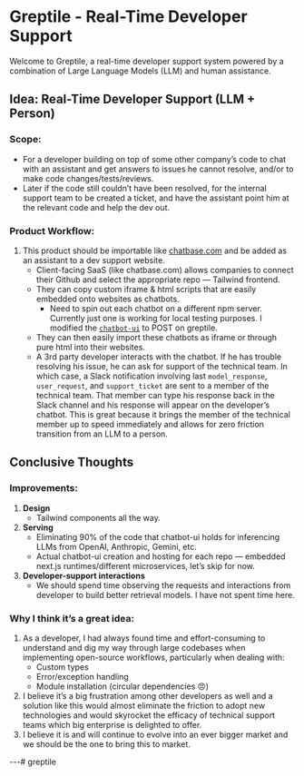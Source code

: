# Greptile - Real-Time Developer Support

Welcome to Greptile, a real-time developer support system powered by a combination of Large Language Models (LLM) and human assistance.

## Idea: Real-Time Developer Support (LLM + Person)

### Scope:

- For a developer building on top of some other company’s code to chat with an assistant and get answers to issues he cannot resolve, and/or to make code changes/tests/reviews.
- Later if the code still couldn’t have been resolved, for the internal support team to be created a ticket, and have the assistant point him at the relevant code and help the dev out.

### Product Workflow:

1. This product should be importable like [chatbase.com](http://chatbase.com) and be added as an assistant to a dev support website.
   - Client-facing SaaS (like chatbase.com) allows companies to connect their Github and select the appropriate repo — Tailwind frontend.
   - They can copy custom iframe & html scripts that are easily embedded onto websites as chatbots.
     - Need to spin out each chatbot on a different npm server. Currently just one is working for local testing purposes. I modified the [`chatbot-ui`](https://github.com/mckaywrigley/chatbot-ui) to POST on greptile.
   - They can then easily import these chatbots as iframe or through pure html into their websites.
   - A 3rd party developer interacts with the chatbot. If he has trouble resolving his issue, he can ask for support of the technical team. In which case, a Slack notification involving last `model_response`, `user_request`, and `support_ticket` are sent to a member of the technical team. That member can type his response back in the Slack channel and his response will appear on the developer’s chatbot. This is great because it brings the member of the technical member up to speed immediately and allows for zero friction transition from an LLM to a person.

## Conclusive Thoughts

### Improvements:

1. **Design**
    - Tailwind components all the way.
2. **Serving**
    - Eliminating 90% of the code that chatbot-ui holds for inferencing LLMs from OpenAI, Anthropic, Gemini, etc.
    - Actual chatbot-ui creation and hosting for each repo — embedded next.js runtimes/different microservices, let’s skip for now.
3. **Developer-support interactions**
    - We should spend time observing the requests and interactions from developer to build better retrieval models. I have not spent time here.

### Why I think it’s a great idea:

1. As a developer, I had always found time and effort-consuming to understand and dig my way through large codebases when implementing open-source workflows, particularly when dealing with:
    - Custom types
    - Error/exception handling
    - Module installation (circular dependencies 😠)
2. I believe it’s a big frustration among other developers as well and a solution like this would almost eliminate the friction to adopt new technologies and would skyrocket the efficacy of technical support teams which big enterprise is delighted to offer.
3. I believe it is and will continue to evolve into an ever bigger market and we should be the one to bring this to market.

---# greptile
